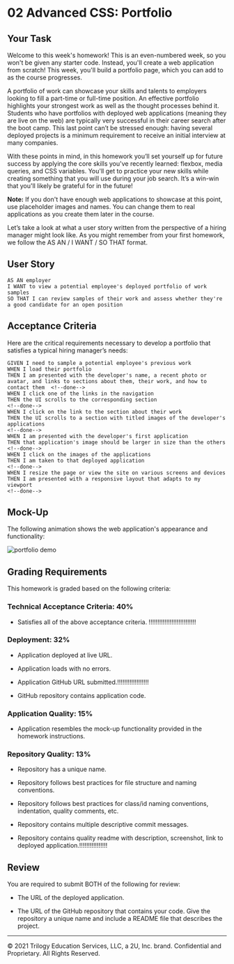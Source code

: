 # 02 Advanced CSS: Portfolio

## Your Task

Welcome to this week's homework! This is an even-numbered week, so you won't be given any starter code. Instead, you'll create a web application from scratch! This week, you'll build a portfolio page, which you can add to as the course progresses. 

A portfolio of work can showcase your skills and talents to employers looking to fill a part-time or full-time position. An effective portfolio highlights your strongest work as well as the thought processes behind it. Students who have portfolios with deployed web applications (meaning they are live on the web) are typically very successful in their career search after the boot camp. This last point can’t be stressed enough: having several deployed projects is a minimum requirement to receive an initial interview at many companies. 

With these points in mind, in this homework you’ll set yourself up for future success by applying the core skills you've recently learned: flexbox, media queries, and CSS variables. You'll get to practice your new skills while creating something that you will use during your job search. It’s a win-win that you'll likely be grateful for in the future!

**Note:** If you don't have enough web applications to showcase at this point, use placeholder images and names. You can change them to real applications as you create them later in the course.

Let’s take a look at what a user story written from the perspective of a hiring manager might look like. As you might remember from your first homework, we follow the AS AN / I WANT / SO THAT format. 


## User Story

```
AS AN employer
I WANT to view a potential employee's deployed portfolio of work samples
SO THAT I can review samples of their work and assess whether they're a good candidate for an open position
```


## Acceptance Criteria

Here are the critical requirements necessary to develop a portfolio that satisfies a typical hiring manager’s needs:

```
GIVEN I need to sample a potential employee's previous work
WHEN I load their portfolio
THEN I am presented with the developer's name, a recent photo or avatar, and links to sections about them, their work, and how to contact them  <!--done-->
WHEN I click one of the links in the navigation                                                                                                 
THEN the UI scrolls to the corresponding section                                                                                                <!--done-->
WHEN I click on the link to the section about their work
THEN the UI scrolls to a section with titled images of the developer's applications                                                             <!--done-->
WHEN I am presented with the developer's first application
THEN that application's image should be larger in size than the others                                                                          <!--done-->
WHEN I click on the images of the applications
THEN I am taken to that deployed application                                                                                                    <!--done-->
WHEN I resize the page or view the site on various screens and devices
THEN I am presented with a responsive layout that adapts to my viewport                                                                         <!--done-->
```


## Mock-Up

The following animation shows the web application's appearance and functionality:

![portfolio demo](./Assets/02-advanced-css-homework-demo.gif)


## Grading Requirements

This homework is graded based on the following criteria: 

### Technical Acceptance Criteria: 40%

* Satisfies all of the above acceptance criteria. !!!!!!!!!!!!!!!!!!!!!!!!!!!                                                                                           <!--done-->

### Deployment: 32%

* Application deployed at live URL.                                                                                                                                     <!--done-->

* Application loads with no errors.                                                                                                                                     <!--done-->

* Application GitHub URL submitted.!!!!!!!!!!!!!!!!!!

* GitHub repository contains application code.                                                                                                                          <!--done-->

### Application Quality: 15%

* Application resembles the mock-up functionality provided in the homework instructions.                                                                                <!--done-->

### Repository Quality: 13%

* Repository has a unique name.                                                                                                                                         <!--done-->

* Repository follows best practices for file structure and naming conventions.                                                                                          <!--done-->

* Repository follows best practices for class/id naming conventions, indentation, quality comments, etc.                                                                <!--done-->

* Repository contains multiple descriptive commit messages.                                                                                                             <!--done-->

* Repository contains quality readme with description, screenshot, link to deployed application.!!!!!!!!!!!!!!!!

## Review

You are required to submit BOTH of the following for review:

* The URL of the deployed application.

* The URL of the GitHub repository that contains your code. Give the repository a unique name and include a README file that describes the project.

- - -
© 2021 Trilogy Education Services, LLC, a 2U, Inc. brand. Confidential and Proprietary. All Rights Reserved.

